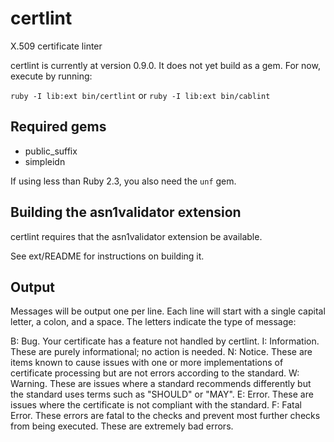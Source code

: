 # certlint
X.509 certificate linter

certlint is currently at version 0.9.0.  It does not yet build as a gem.  For now, execute by running:

`ruby -I lib:ext bin/certlint` or `ruby -I lib:ext bin/cablint`

## Required gems

* public_suffix
* simpleidn

If using less than Ruby 2.3, you also need the `unf` gem.

## Building the asn1validator extension

certlint requires that the asn1validator extension be available.

See ext/README for instructions on building it.

## Output

Messages will be output one per line.  Each line will start with a single capital letter, a colon, and a space. The letters indicate the type of message:

B: Bug. Your certificate has a feature not handled by certlint.
I: Information.  These are purely informational; no action is needed.
N: Notice.  These are items known to cause issues with one or more implementations of certificate processing but are not errors according to the standard.
W: Warning.  These are issues where a standard recommends differently but the standard uses terms such as "SHOULD" or "MAY".
E: Error.  These are issues where the certificate is not compliant with the standard.
F: Fatal Error.  These errors are fatal to the checks and prevent most further checks from being executed.  These are extremely bad errors. 
